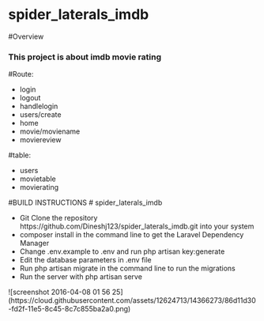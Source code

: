 # spider_laterals_imdb
#Overview
### This project is about imdb movie rating
#Route:
<ul>
<li>login</li>
<li>logout</li>
<li>handlelogin</li>
<li>users/create</li>
<li>home</li>
<li>movie/moviename</li>
<li>moviereview</li>
</ul>
#table:
<ul>
<li>users</li>
<li>movietable</li>
<li>movierating</li>
</ul>
#BUILD INSTRUCTIONS
# spider_laterals_imdb
<p>
</p>
<ul>
<li>Git Clone the repository https://github.com/Dineshj123/spider_laterals_imdb.git into your system</li>
<li>composer install in the command line to get the Laravel Dependency Manager</li>
<li>Change .env.example to .env and run php artisan key:generate</li>
<li>Edit the database parameters in .env file</li>
<li>Run php artisan migrate in the command line to run the migrations</li>
<li>Run the server with php artisan serve</li>
</ul>
![screenshot 2016-04-08 01 56 25](https://cloud.githubusercontent.com/assets/12624713/14366273/86d11d30-fd2f-11e5-8c45-8c7c855ba2a0.png)
